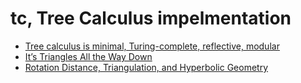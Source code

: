 # tc, Tree Calculus impelmentation
- [Tree calculus is minimal, Turing-complete, reflective, modular](https://treecalcul.us/)
- [It’s Triangles All the Way Down](https://medium.com/@liuamyj/its-triangles-all-the-way-down-part-1-17f932f4c438)
- [Rotation Distance, Triangulation, and Hyperbolic Geometry](https://www.cs.cmu.edu/~sleator/papers/rotation-distance.pdf)
